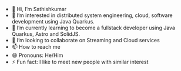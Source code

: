 - 👋 Hi, I’m Sathishkumar
- 👀 I’m interested in distributed system engineering, cloud, software development using Java Quarkus.
- 🌱 I’m currently learning to become a fullstack developer using Java Quarkus, Astro and SolidJS. 
- 💞️ I’m looking to collaborate on Streaming and Cloud services
- 📫 How to reach me 
- 😄 Pronouns: He/Him
- ⚡ Fun fact: I like to meet new people with similar interest

<!---
kps2024/kps2024 is a ✨ special ✨ repository because its `README.md` (this file) appears on your GitHub profile.
You can click the Preview link to take a look at your changes.
--->
